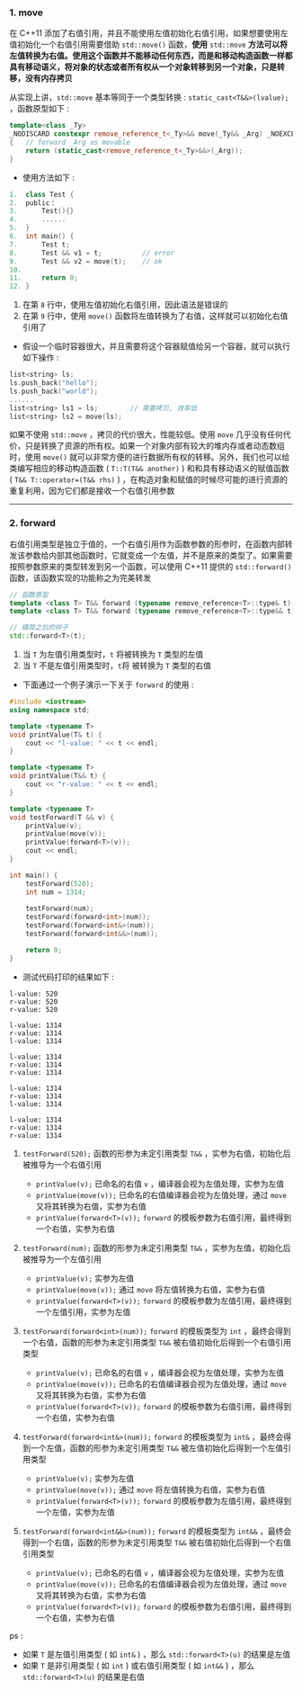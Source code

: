 ### 1. move

在 C++11 添加了右值引用，并且不能使用左值初始化右值引用，如果想要使用左值初始化一个右值引用需要借助 `std::move()` 函数，**使用** `std::move` **方法可以将左值转换为右值。使用这个函数并不能移动任何东西，而是和移动构造函数一样都具有移动语义，将对象的状态或者所有权从一个对象转移到另一个对象，只是转移，没有内存拷贝**

从实现上讲，`std::move` 基本等同于一个类型转换 :    `static_cast<T&&>(lvalue);` ，函数原型如下 :
```cpp
template<class _Ty>
_NODISCARD constexpr remove_reference_t<_Ty>&& move(_Ty&& _Arg) _NOEXCEPT
{	// forward _Arg as movable
    return (static_cast<remove_reference_t<_Ty>&&>(_Arg));
}
```

- 使用方法如下 : 
```cpp
1.  class Test {
2.  public：
3.      Test(){}
4.      ......
5.  }
6.  int main() {
7.      Test t;
8.      Test && v1 = t;          // error
9.      Test && v2 = move(t);    // ok
10.    
11.     return 0;
12. }
```
1. 在第 `8` 行中，使用左值初始化右值引用，因此语法是错误的
2. 在第 `9` 行中，使用 `move()` 函数将左值转换为了右值，这样就可以初始化右值引用了

- 假设一个临时容器很大，并且需要将这个容器赋值给另一个容器，就可以执行如下操作 : 
```cpp
list<string> ls;
ls.push_back("hello");
ls.push_back("world");
......
list<string> ls1 = ls;        // 需要拷贝, 效率低
list<string> ls2 = move(ls);
```

如果不使用 `std::move` ，拷贝的代价很大，性能较低。使用 `move` 几乎没有任何代价，只是转换了资源的所有权。如果一个对象内部有较大的堆内存或者动态数组时，使用 `move()` 就可以非常方便的进行数据所有权的转移。另外，我们也可以给类编写相应的移动构造函数 ( `T::T(T&& another)`  ) 和和具有移动语义的赋值函数 ( `T&& T::operator=(T&& rhs)`  ) ，在构造对象和赋值的时候尽可能的进行资源的重复利用，因为它们都是接收一个右值引用参数


---
### 2. forward

右值引用类型是独立于值的，一个右值引用作为函数参数的形参时，在函数内部转发该参数给内部其他函数时，它就变成一个左值，并不是原来的类型了。如果需要按照参数原来的类型转发到另一个函数，可以使用 C++11 提供的 `std::forward()` 函数，该函数实现的功能称之为完美转发
```cpp
// 函数原型
template <class T> T&& forward (typename remove_reference<T>::type& t) noexcept;
template <class T> T&& forward (typename remove_reference<T>::type&& t) noexcept;

// 精简之后的样子
std::forward<T>(t);
```

1. 当 `T` 为左值引用类型时，`t` 将被转换为 `T` 类型的左值
2. 当 `T` 不是左值引用类型时，`t`将 被转换为 `T` 类型的右值

- 下面通过一个例子演示一下关于 `forward` 的使用 : 
```cpp
#include <iostream>
using namespace std;

template <typename T>
void printValue(T& t) {
    cout << "l-value: " << t << endl;
}

template <typename T>
void printValue(T&& t) {
    cout << "r-value: " << t << endl;
}

template <typename T>
void testForward(T && v) {
    printValue(v);
    printValue(move(v));
    printValue(forward<T>(v));
    cout << endl;
}

int main() {
    testForward(520);
    int num = 1314;
    
    testForward(num);
    testForward(forward<int>(num));
    testForward(forward<int&>(num));
    testForward(forward<int&&>(num));

    return 0;
}
```

- 测试代码打印的结果如下 :
```
l-value: 520
r-value: 520
r-value: 520

l-value: 1314
r-value: 1314
l-value: 1314

l-value: 1314
r-value: 1314
r-value: 1314

l-value: 1314
r-value: 1314
l-value: 1314

l-value: 1314
r-value: 1314
r-value: 1314
```
1. `testForward(520);` 函数的形参为未定引用类型 `T&&` ，实参为右值，初始化后被推导为一个右值引用
	- `printValue(v);` 已命名的右值 `v` ，编译器会视为左值处理，实参为左值
	- `printValue(move(v));` 已命名的右值编译器会视为左值处理，通过 `move` 又将其转换为右值，实参为右值
	- `printValue(forward<T>(v));`  `forward` 的模板参数为右值引用，最终得到一个右值，实参为右值

2. `testForward(num);` 函数的形参为未定引用类型 `T&&` ，实参为左值，初始化后被推导为一个左值引用
	- `printValue(v);` 实参为左值
	- `printValue(move(v));` 通过 `move` 将左值转换为右值，实参为右值
	- `printValue(forward<T>(v));`  `forward` 的模板参数为左值引用，最终得到一个左值引用，实参为左值

3. `testForward(forward<int>(num));`  `forward` 的模板类型为 `int` ，最终会得到一个右值，函数的形参为未定引用类型 `T&&` 被右值初始化后得到一个右值引用类型
	- `printValue(v);` 已命名的右值 `v` ，编译器会视为左值处理，实参为左值
	- `printValue(move(v));` 已命名的右值编译器会视为左值处理，通过 `move` 又将其转换为右值，实参为右值
	- `printValue(forward<T>(v));`  `forward` 的模板参数为右值引用，最终得到一个右值，实参为右值

4. `testForward(forward<int&>(num));`  `forward` 的模板类型为 `int&` ，最终会得到一个左值，函数的形参为未定引用类型 `T&&` 被左值初始化后得到一个左值引用类型
	- `printValue(v);` 实参为左值
	- `printValue(move(v));` 通过 `move` 将左值转换为右值，实参为右值
	- `printValue(forward<T>(v));`  `forward` 的模板参数为左值引用，最终得到一个左值，实参为左值

5. `testForward(forward<int&&>(num));`  `forward` 的模板类型为 `int&&` ，最终会得到一个右值，函数的形参为未定引用类型 `T&&` 被右值初始化后得到一个右值引用类型
	- `printValue(v);` 已命名的右值 `v` ，编译器会视为左值处理，实参为左值
	- `printValue(move(v));` 已命名的右值编译器会视为左值处理，通过 `move` 又将其转换为右值，实参为右值
	- `printValue(forward<T>(v));`  `forward` 的模板参数为右值引用，最终得到一个右值，实参为右值

ps : 
- 如果 `T` 是左值引用类型 ( 如 `int&` ) ，那么 `std::forward<T>(u)` 的结果是左值
- 如果 `T` 是非引用类型 ( 如 `int` ) 或右值引用类型 ( 如 `int&&` ) ，那么 `std::forward<T>(u)` 的结果是右值